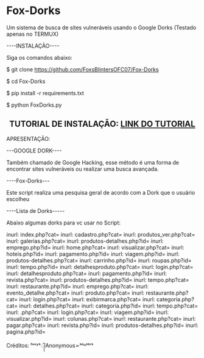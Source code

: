 # Fox-Dorks
Um sistema de busca de sites vulneráveis usando o Google Dorks (Testado apenas no TERMUX)

----INSTALAÇÃO----

Siga os comandos abaixo: 

$ git clone https://github.com/FoxsBlintersOFC07/Fox-Dorks

$ cd Fox-Dorks

$ pip install -r requirements.txt

$ python FoxDorks.py

<h2 align="center">TUTORIAL DE INSTALAÇÃO: <a href='https://youtu.be/0AttzwQ8Sr0' target='_blank'>LINK DO TUTORIAL</a></h2>

APRESENTAÇÃO:

---GOOGLE DORK----

Também chamado de Google Hacking, esse método é uma forma de encontrar sites vulneráveis ou realizar uma busca avançada.


----Fox-Dorks---

Este script realiza uma pesquisa geral de acordo com a Dork que o usuário escolheu



----Lista de Dorks-----

Abaixo algumas dorks para vc usar no Script:


inurl: index.php?cat=
inurl: cadastro.php?cat=
inurl: produtos_ver.php?cat=
inurl: galerias.php?cat=
inurl: produtos-detalhes.php?id=
inurl: emprego.php?id=
inurl: home.php?cat=
inurl: visualizar.php?cat=
inurl: hoteis.php?id=
inurl: pagamento.php?id=
inurl: viagem.php?id=
inurl: produtos-detalhes.php?cat=
inurl: carrinho.php?id=
inurl: roupas.php?id=
inurl: tempo.php?id=
inurl: detalhesproduto.php?cat=
inurl: login.php?cat=
inurl: detalhesproduto.php?cat=
inurl: pagamento.php?id=
inurl: revista.php?cat=
inurl: produtos-detalhes.php?id=
inurl: tempo.php?cat=
inurl: restaurante.php?id=
inurl: emprego.php?cat=
inurl: evento_detalhe.php?cat=
inurl: produto.php?cat=
inurl: restaurante.php?cat=
inurl: login.php?cat=
inurl: exibirmarca.php?cat=
inurl: categoria.php?cat=
inurl: detalhes.php?cat=
inurl: categoria.php?id=
inurl: tempo.php?cat=
inurl: .php?cat=
inurl: login.php?cat=
inurl: viagem.php?id=
inurl: visualizar.php?id=
inurl: colunas.php?cat=
inurl: restaurante.php?cat=
inurl: pagar.php?cat=
inurl: revista.php?id=
inurl: produtos-detalhes.php?id=
inurl: pagina.php?id=


Créditos: ᶠᵒˣʸˢ᭄Anonymous➢ᵇˡᶤᶰᵗᵉʳˢ

